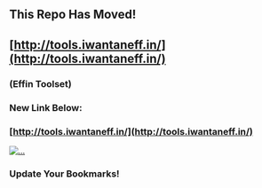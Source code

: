 ## This Repo Has Moved!

## [http://tools.iwantaneff.in/](http://tools.iwantaneff.in/)

### (Effin Toolset)

### New Link Below:

### [http://tools.iwantaneff.in/](http://tools.iwantaneff.in/)

[![...](http://f.cl.ly/items/0f2F0T0Q2D3f3g3s0u13/Image%202013-08-24%20at%202.40.09%20PM.png "...")](http://tools.iwantaneff.in/)

### Update Your Bookmarks!
